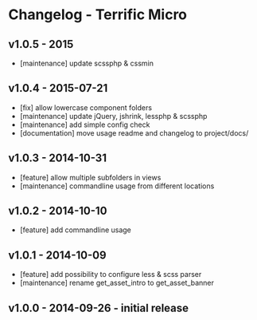 # Changelog - Terrific Micro

## v1.0.5 - 2015

* [maintenance] update scssphp & cssmin

## v1.0.4 - 2015-07-21

* [fix] allow lowercase component folders
* [maintenance] update jQuery, jshrink, lessphp & scssphp
* [maintenance] add simple config check
* [documentation] move usage readme and changelog to project/docs/

## v1.0.3 - 2014-10-31

* [feature] allow multiple subfolders in views
* [maintenance] commandline usage from different locations

## v1.0.2 - 2014-10-10

* [feature] add commandline usage

## v1.0.1 - 2014-10-09

* [feature] add possibility to configure less & scss parser
* [maintenance] rename get_asset_intro to get_asset_banner

## v1.0.0 - 2014-09-26 - initial release
